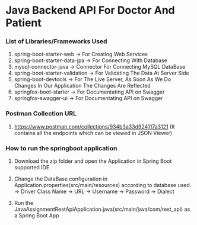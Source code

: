 # Java Backend API For Doctor And Patient

### List of Libraries/Frameworks Used

1) spring-boot-starter-web -> For Creating Web Services
2) spring-boot-starter-data-jpa -> For Connecting With Database
3) mysql-connector-java -> Connector For Connecting MySQL DataBase
4) spring-boot-starter-validation -> For Validating The Data At Server Side
5) spring-boot-devtools -> For The Live Server, As Soon As We Do Changes In Our Application The Changes Are Reflected
6) springfox-boot-starter -> For Documentating API on Swagger
7) springfox-swagger-ui -> For Documentating API on Swagger


### Postman Collection URL

1) https://www.postman.com/collections/934b3a33d924117a3121 (It contains all the endpoints which can be viewed in JSON Viewer)


### How to run the springboot application

1) Download the zip folder and open the Application in Spring Boot supported IDE

2) Change the DataBase configuration in Application.properties(src/main/resources) according to database used.
   -> Driver Class Name
   -> URL
   -> Username
   -> Password
   -> Dialect

3) Run the JavaAssignmentRestApiApplication.java(src/main/java/com/rest_api) as a Spring Boot App
